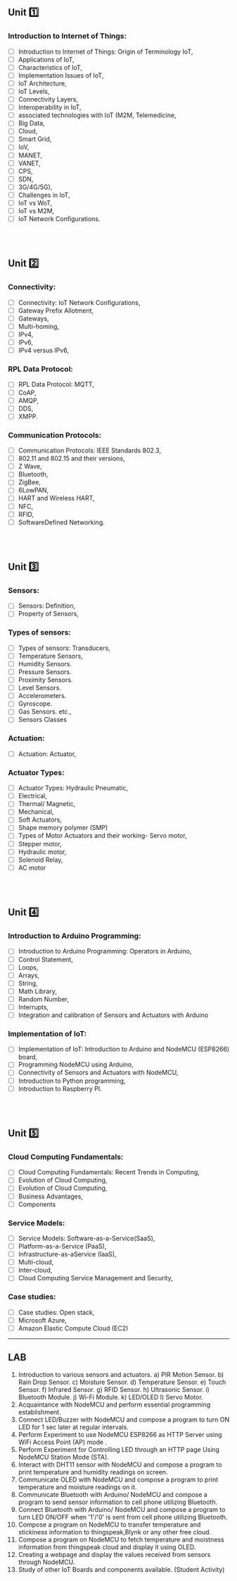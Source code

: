 ## Unit 1️⃣

### Introduction to Internet of Things:

- [ ] Introduction to Internet of Things: Origin of Terminology IoT,
- [ ] Applications of IoT,
- [ ] Characteristics of IoT,
- [ ] Implementation Issues of IoT,
- [ ] IoT Architecture,
- [ ] IoT Levels,
- [ ] Connectivity Layers,
- [ ] Interoperability in IoT,
- [ ] associated technologies with IoT (M2M, Telemedicine,
- [ ] Big Data,
- [ ] Cloud,
- [ ] Smart Grid,
- [ ] IoV,
- [ ] MANET,
- [ ] VANET,
- [ ] CPS,
- [ ] SDN,
- [ ] 3G/4G/5G),
- [ ] Challenges in IoT,
- [ ] IoT vs WoT,
- [ ] IoT vs M2M,
- [ ] IoT Network Configurations.

<br>
<br>

## Unit 2️⃣

### Connectivity:

- [ ] Connectivity: IoT Network Configurations,
- [ ] Gateway Prefix Allotment,
- [ ] Gateways,
- [ ] Multi-homing,
- [ ] IPv4,
- [ ] IPv6,
- [ ] IPv4 versus IPv6,

### RPL Data Protocol:

- [ ] RPL Data Protocol: MQTT,
- [ ] CoAP,
- [ ] AMQP,
- [ ] DDS,
- [ ] XMPP.

### Communication Protocols:

- [ ] Communication Protocols: IEEE Standards 802.3,
- [ ] 802.11 and 802.15 and their versions,
- [ ] Z Wave,
- [ ] Bluetooth,
- [ ] ZigBee,
- [ ] 6LowPAN,
- [ ] HART and Wireless HART,
- [ ] NFC,
- [ ] RFID,
- [ ] SoftwareDefined Networking.

<br>
<br>

## Unit 3️⃣

### Sensors:

- [ ] Sensors: Definition,
- [ ] Property of Sensors,

### Types of sensors:

- [ ] Types of sensors: Transducers,
- [ ] Temperature Sensors,
- [ ] Humidity Sensors.
- [ ] Pressure Sensors.
- [ ] Proximity Sensors.
- [ ] Level Sensors.
- [ ] Accelerometers.
- [ ] Gyroscope.
- [ ] Gas Sensors. etc.,
- [ ] Sensors Classes

### Actuation:

- [ ] Actuation: Actuator,

### Actuator Types:

- [ ] Actuator Types: Hydraulic Pneumatic,
- [ ] Electrical,
- [ ] Thermal/ Magnetic,
- [ ] Mechanical,
- [ ] Soft Actuators,
- [ ] Shape memory polymer (SMP)
- [ ] Types of Motor Actuators and their working- Servo motor,
- [ ] Stepper motor,
- [ ] Hydraulic motor,
- [ ] Solenoid Relay,
- [ ] AC motor

<br>
<br>

## Unit 4️⃣

### Introduction to Arduino Programming:

- [ ] Introduction to Arduino Programming: Operators in Arduino,
- [ ] Control Statement,
- [ ] Loops,
- [ ] Arrays,
- [ ] String,
- [ ] Math Library,
- [ ] Random Number,
- [ ] Interrupts,
- [ ] Integration and calibration of Sensors and Actuators with Arduino

### Implementation of IoT:

- [ ] Implementation of IoT: Introduction to Arduino and NodeMCU (ESP8266) board,
- [ ] Programming NodeMCU using Arduino,
- [ ] Connectivity of Sensors and Actuators with NodeMCU,
- [ ] Introduction to Python programming,
- [ ] Introduction to Raspberry PI.

<br>
<br>

## Unit 5️⃣

### Cloud Computing Fundamentals:

- [ ] Cloud Computing Fundamentals: Recent Trends in Computing,
- [ ] Evolution of Cloud Computing,
- [ ] Evolution of Cloud Computing,
- [ ] Business Advantages,
- [ ] Components

### Service Models:

- [ ] Service Models: Software-as-a-Service(SaaS),
- [ ] Platform-as-a-Service (PaaS),
- [ ] Infrastructure-as-aService (IaaS),
- [ ] Multi-cloud,
- [ ] Inter-cloud,
- [ ] Cloud Computing Service Management and Security,

### Case studies:

- [ ] Case studies: Open stack,
- [ ] Microsoft Azure,
- [ ] Amazon Elastic Compute Cloud (EC2)

---

## LAB

1. Introduction to various sensors and actuators.
   a) PIR Motion Sensor.
   b) Rain Drop Sensor.
   c) Moisture Sensor.
   d) Temperature Sensor.
   e) Touch Sensor.
   f) Infrared Sensor.
   g) RFID Sensor.
   h) Ultrasonic Sensor.
   i) Bluetooth Module.
   j) Wi-Fi Module.
   k) LED/OLED
   l) Servo Motor.
2. Acquaintance with NodeMCU and perform essential programming establishment.
3. Connect LED/Buzzer with NodeMCU and compose a program to turn ON LED for 1 sec later
   at regular intervals.
4. Perform Experiment to use NodeMCU ESP8266 as HTTP Server using WiFi Access Point
   (AP) mode .
5. Perform Experiment for Controlling LED through an HTTP page Using NodeMCU Station
   Mode (STA).
6. Interact with DHT11 sensor with NodeMCU and compose a program to print temperature and
   humidity readings on screen.
7. Communicate OLED with NodeMCU and compose a program to print temperature and
   moisture readings on it.
8. Communicate Bluetooth with Arduino/ NodeMCU and compose a program to send sensor
   information to cell phone utilizing Bluetooth.
9. Connect Bluetooth with Arduino/ NodeMCU and compose a program to turn LED ON/OFF
   when '1'/'0' is sent from cell phone utilizing Bluetooth.
10. Compose a program on NodeMCU to transfer temperature and stickiness information to
    thingspeak,Blynk or any other free cloud.
11. Compose a program on NodeMCU to fetch temperature and moistness information from
    thingspeak cloud and display it using OLED.
12. Creating a webpage and display the values received from sensors through NodeMCU.
13. Study of other IoT Boards and components available. (Student Activity)
